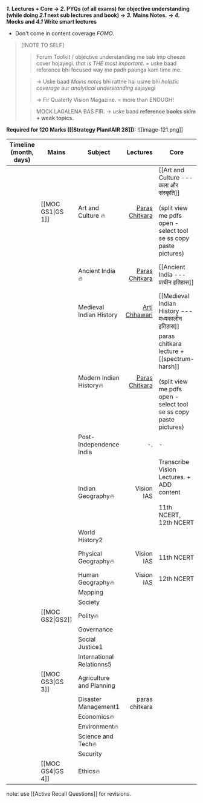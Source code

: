 ***1.* Lectures + Core → *2.* PYQs (of all exams) for objective understanding (while doing *2.1* next sub lectures and book) → *3.* Mains Notes.** **→ *4.* Mocks and *4.1* Write smart lectures**
- Don't come in content coverage *FOMO*.
> [!NOTE TO SELF]
> >Forum Toolkit / objective understanding me sab imp cheeze cover hojayegi. *that is THE most important*. = uske baad reference bhi focused way me padh paunga kam time me.
>
> >→ Uske baad *Mains notes* bhi rattne hai usme bhi *holistic coverage* aur *analytical understanding* aajayegi
> >
> >→ Fir Quaterly Vision Magazine. = more than ENOUGH! 
>
> >MOCK LAGALENA BAS FIR.
> > → uske baad **reference books skim + weak topics.**

**Required for 120 Marks ([[Strategy Plan#AIR 28]]):**
![[image-121.png]]

| **Timeline** (month, days) | **Mains**         | **Subject**               |                                                                                         **Lectures** | **Core**                                                                                                             | **Objective understanding**     | **Strategy** |                                 **Extra Reference**                                  |     |
| -------------------------- | ----------------- | ------------------------- | ---------------------------------------------------------------------------------------------------: | -------------------------------------------------------------------------------------------------------------------- | ------------------------------- | ------------ | :----------------------------------------------------------------------------------: | --- |
|                            | [[MOC GS1\|GS 1]] | Art and Culture 🔥        |    [Paras Chitkara](https://www.youtube.com/watch?v=de_dYjUZ5ZA&ab_channel=UPSCBlueprintbyUnacademy) | [[Art and Culture --- कला और संस्कृति]]<br><br>(split view me pdfs open - select tool se ss copy paste pictures)     | Forum Toolkit                   |              | NCERTs(cd):<br><br>1.1 Knowledge traditions, <br><br>1.2. fine arts<br><br>2. Lucent |     |
|                            |                   | Ancient India🔥           |     [Paras Chitkara](https://www.youtube.com/watch?v=80DLKd9S0AY&ab_channel=ThinQIASbyParasChitkara) | [[Ancient India --- प्राचीन इतिहास]]                                                                                 | Forum toolkit                   |              |                          (cd) New NCERT 12th part 1<br><br>                          |     |
|                            |                   | Medieval Indian History   | [Arti Chhawari](https://www.youtube.com/watch?v=hMjXqSzCTlg&ab_channel=UPSCCSEArticulatebyUnacademy) | [[Medieval Indian History --- मध्यकालीन इतिहास]]                                                                     | Forum toolkit                   |              |                                        Lucent                                        |     |
|                            |                   | Modern Indian History🔥   |     [Paras Chitkara](https://www.youtube.com/watch?v=rJbEW3Zk5kQ&ab_channel=ThinQIASbyParasChitkara) | paras chitkara lecture + [[spectrum-harsh]]<br><br>(split view me pdfs open - select tool se ss copy paste pictures) | Forum toolkit / PMF Modern PYQs |              |                 [[Modern Indian History - आधुनिक भारतीय इतिहास]]<br>                 |     |
|                            |                   | Post- Independence India  |                                                                                                   -. | -                                                                                                                    | -                               | -            |                                          -                                           |     |
|                            |                   | Indian Geography🔥        |                                                                                           Vision IAS | Transcribe Vision Lectures. + ADD content <br><br>11th NCERT, 12th NCERT                                             | NCERT test + Forum Toolkit      |              |                                          -                                           |     |
|                            |                   | World History2            |                                                                                                      |                                                                                                                      |                                 |              |                                                                                      |     |
|                            |                   | Physical Geography🔥      |                                                                                           Vision IAS | 11th NCERT                                                                                                           | NCERT test + Forum Toolkit      |              |                            GC Leong specially for Biomes.                            |     |
|                            |                   | Human Geography🔥         |                                                                                           Vision IAS | 12th NCERT                                                                                                           | NCERT test + Forum Toolkit      |              |                                          -                                           |     |
|                            |                   | Mapping                   |                                                                                                      |                                                                                                                      |                                 |              |                                                                                      |     |
|                            |                   | Society                   |                                                                                                      |                                                                                                                      |                                 |              |                                                                                      |     |
|                            | [[MOC GS2\|GS2]]  | Polity🔥                  |                                                                                                      |                                                                                                                      |                                 |              |                                                                                      |     |
|                            |                   | Governance                |                                                                                                      |                                                                                                                      |                                 |              |                                                                                      |     |
|                            |                   | Social Justice1           |                                                                                                      |                                                                                                                      |                                 |              |                                                                                      |     |
|                            |                   | International Relationns5 |                                                                                                      |                                                                                                                      |                                 |              |                                                                                      |     |
|                            | [[MOC GS3\|GS 3]] | Agriculture and Planning  |                                                                                                      |                                                                                                                      |                                 |              |                                                                                      |     |
|                            |                   | Disaster Management1      |                                                                                       paras chitkara |                                                                                                                      |                                 |              |                                                                                      |     |
|                            |                   | Economics🔥               |                                                                                                      |                                                                                                                      |                                 |              |                                                                                      |     |
|                            |                   | Environment🔥             |                                                                                                      |                                                                                                                      |                                 |              |                                                                                      |     |
|                            |                   | Science and Tech🔥        |                                                                                                      |                                                                                                                      |                                 |              |                                                                                      |     |
|                            |                   | Security                  |                                                                                                      |                                                                                                                      |                                 |              |                                                                                      |     |
|                            | [[MOC GS4\|GS 4]] | Ethics🔥                  |                                                                                                      |                                                                                                                      |                                 |              |                                                                                      |     |
note: use [[Active Recall Questions]] for revisions.